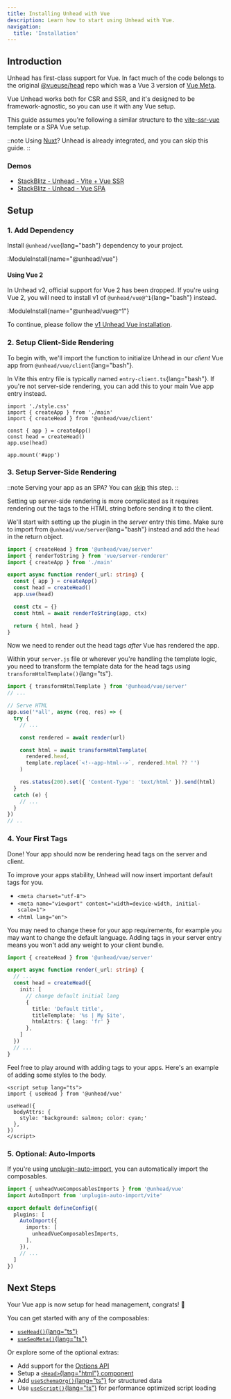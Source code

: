 ```yaml
---
title: Installing Unhead with Vue
description: Learn how to start using Unhead with Vue.
navigation:
  title: 'Installation'
---
```


## Introduction

Unhead has first-class support for Vue. In fact much of the code belongs to the original [@vueuse/head](https://github.com/vueuse/head) repo which was a Vue 3 version of [Vue Meta](https://github.com/nuxt/vue-meta).

Vue Unhead works both for CSR and SSR, and it's designed to be framework-agnostic, so you can use it with any Vue setup.

This guide assumes you're following a similar structure to the [vite-ssr-vue](https://github.com/bluwy/create-vite-extra/tree/master/template-ssr-vue) template
or a SPA Vue setup.

::note
Using [Nuxt](https://nuxt.com/docs/getting-started/seo-meta)? Unhead is already integrated, and you can skip this guide.
::

### Demos

- [StackBlitz - Unhead - Vite + Vue SSR](https://stackblitz.com/edit/github-1ftqrmwn)
- [StackBlitz - Unhead - Vue SPA](https://stackblitz.com/edit/vitejs-vite-9ztda642)

## Setup

### 1. Add Dependency

Install `@unhead/vue`{lang="bash"} dependency to your project.

:ModuleInstall{name="@unhead/vue"}

#### Using Vue 2

In Unhead v2, official support for Vue 2 has been dropped. If you're using Vue 2, you will need to install v1 of `@unhead/vue@^1`{lang="bash"} instead.

:ModuleInstall{name="@unhead/vue@^1"}

To continue, please follow the [v1 Unhead Vue installation](https://v1.unhead.unjs.io/setup/vue/installation).

### 2. Setup Client-Side Rendering

To begin with, we'll import the function to initialize Unhead in our _client_ Vue app from `@unhead/vue/client`{lang="bash"}.

In Vite this entry file is typically named `entry-client.ts`{lang="bash"}. If you're not server-side rendering, you can add this to your main Vue app entry instead.

```ts{3,6-7} [src/entry-client.ts]
import './style.css'
import { createApp } from './main'
import { createHead } from '@unhead/vue/client'

const { app } = createApp()
const head = createHead()
app.use(head)

app.mount('#app')
```

### 3. Setup Server-Side Rendering

::note
Serving your app as an SPA? You can [skip](#4-your-first-tags) this step.
::

Setting up server-side rendering is more complicated as it requires rendering out the tags to the HTML string before sending it to the client.

We'll start with setting up the plugin in the _server_ entry this time. Make sure to import from `@unhead/vue/server`{lang="bash"} instead
and add the `head` in the return object.

```ts {3,7-8,13} [src/entry-server.ts]
import { createHead } from '@unhead/vue/server'
import { renderToString } from 'vue/server-renderer'
import { createApp } from './main'

export async function render(_url: string) {
  const { app } = createApp()
  const head = createHead()
  app.use(head)

  const ctx = {}
  const html = await renderToString(app, ctx)

  return { html, head }
}
```

Now we need to render out the head tags _after_ Vue has rendered the app.

Within your `server.js` file or wherever you're handling the template logic, you need to transform the template data
for the head tags using `transformHtmlTemplate()`{lang="ts"}.

```ts {1,9-14} [server.ts]
import { transformHtmlTemplate } from '@unhead/vue/server'
// ...

// Serve HTML
app.use('*all', async (req, res) => {
  try {
    // ...

    const rendered = await render(url)

    const html = await transformHtmlTemplate(
      rendered.head,
      template.replace(`<!--app-html-->`, rendered.html ?? '')
    )

    res.status(200).set({ 'Content-Type': 'text/html' }).send(html)
  }
  catch (e) {
    // ...
  }
})
// ..
```

### 4. Your First Tags

Done! Your app should now be rendering head tags on the server and client.

To improve your apps stability, Unhead will now insert important default tags for you.

- `<meta charset="utf-8">`
- `<meta name="viewport" content="width=device-width, initial-scale=1">`
- `<html lang="en">`

You may need to change these for your app requirements, for example you may want to change the default language. Adding
tags in your server entry means you won't add any weight to your client bundle.

```ts {7-12} [src/entry-server.ts]
import { createHead } from '@unhead/vue/server'

export async function render(_url: string) {
  // ...
  const head = createHead({
    init: [
      // change default initial lang
      {
        title: 'Default title',
        titleTemplate: '%s | My Site',
        htmlAttrs: { lang: 'fr' }
      },
    ]
  })
  // ...
}
```

Feel free to play around with adding tags to your apps. Here's an example of adding some styles to the body.

```vue [src/App.vue]
<script setup lang="ts">
import { useHead } from '@unhead/vue'

useHead({
  bodyAttrs: {
    style: 'background: salmon; color: cyan;'
  },
})
</script>
```

### 5. Optional: Auto-Imports

If you're using  [unplugin-auto-import](https://github.com/antfu/unplugin-auto-import), you can automatically import the composables.

```ts [vite.config.ts]
import { unheadVueComposablesImports } from '@unhead/vue'
import AutoImport from 'unplugin-auto-import/vite'

export default defineConfig({
  plugins: [
    AutoImport({
      imports: [
        unheadVueComposablesImports,
      ],
    }),
    // ...
  ]
})
```

## Next Steps

Your Vue app is now setup for head management, congrats! 🎉

You can get started with any of the composables:
- [`useHead()`{lang="ts"}](/docs/head/api/composables/use-head)
- [`useSeoMeta()`{lang="ts"}](/docs/head/api/composables/use-seo-meta)

Or explore some of the optional extras:

- Add support for the [Options API](/docs/vue/guides/options-api)
- Setup a [`<Head>`{lang="html"} component](/docs/vue/guides/components)
- Add [`useSchemaOrg()`{lang="ts"}](/docs/head/api/composables/use-schema-org) for structured data
- Use [`useScript()`{lang="ts"}](/docs/scripts/introduction) for performance optimized script loading
